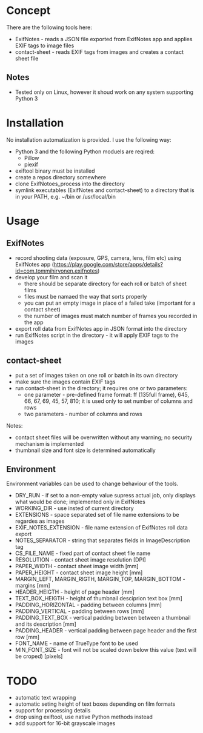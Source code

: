 Concept
===========

There are the following tools here: 
* ExifNotes - reads a JSON file exported from ExifNotes app and applies EXIF tags to image files
* contact-sheet - reads EXIF tags from images and creates a contact sheet file

Notes
-----

* Tested only on Linux, however it shoud work on any system supporting Python 3

Installation
============

No installation automatization is provided. I use the following way:
* Python 3 and the following Python moduels are reqired:
    * Pillow
	* piexif
* exiftool binary must be installed
* create a repos directory somewhere
* clone ExifNotoes_process into the directory
* symlink executables (ExifNotes and contact-sheet) to a directory that is in your PATH, e.g. ~/bin or /usr/local/bin

Usage
=====

ExifNotes
---------

* record shooting data (exposure, GPS, camera, lens, film etc) using ExifNotes app (https://play.google.com/store/apps/details?id=com.tommihirvonen.exifnotes)
* develop your film and scan it
    * there should be separate directory for each roll or batch of sheet films
    * files must be namaed the way that sorts properly
    * you can put an empty image in place of a failed take (important for a contact sheet)
    * the number of images must match number of frames you recorded in the app
* export roll data from ExifNotes app in JSON format into the directory
* run ExifNotes script in the directory - it will apply EXIF tags to the images

contact-sheet
-------------

* put a set of images taken on one roll or batch in its own directory
* make sure the images contain EXIF tags
* run contact-sheet in the directory; it requires one or two parameters:
    * one parameter - pre-defined frame format: ff (135full frame), 645, 66, 67, 69, 45, 57, 810; it is used only to set number of columns and rows
    * two parameters - number of columns and rows

Notes:
* contact sheet files will be overwritten without any warning; no security mechanism is implemented
* thumbnail size and font size is determined automatically

Environment
-----------

Environment variables can be used to change behaviour of the tools. 
* DRY_RUN - if set to a non-empty value supress actual job, only displays what would be done; implemented only in ExifNotes
* WORKING_DIR - use insted of current directory
* EXTENSIONS - space separated set of file name extensions to be regardes as images
* EXIF_NOTES_EXTENSION - file name extension of ExifNotes roll data export
* NOTES_SEPARATOR - string that separates fields in ImageDescription tag
* CS_FILE_NAME - fixed part of contact sheet file name
* RESOLUTION - contact sheet image resolution [DPI]
* PAPER_WIDTH - contact sheet image width [mm]
* PAPER_HEIGHT - contact sheet image height [mm]
* MARGIN_LEFT, MARGIN_RIGTH, MARGIN_TOP, MARGIN_BOTTOM - margins [mm]
* HEADER_HEIGTH - height of page header [mm]
* TEXT_BOX_HEIGTH - height of thumbnail desciprion text box [mm]
* PADDING_HORIZONTAL - padding between columns [mm]
* PADDING_VERTICAL - padding between rows [mm]
* PADDING_TEXT_BOX - vertical padding between between a thumbnail and its description [mm]
* PADDING_HEADER - vertical padding between page header and the first row [mm]
* FONT_NAME - name of TrueType font to be used
* MIN_FONT_SIZE - font will not be scaled down below this value (text will be croped) [pixels]

TODO
====

* automatic text wrapping 
* automatic seting height of text boxes depending on film formats
* support for processing details 
* drop using exiftool, use native Python methods instead
* add support for 16-bit grayscale images	
